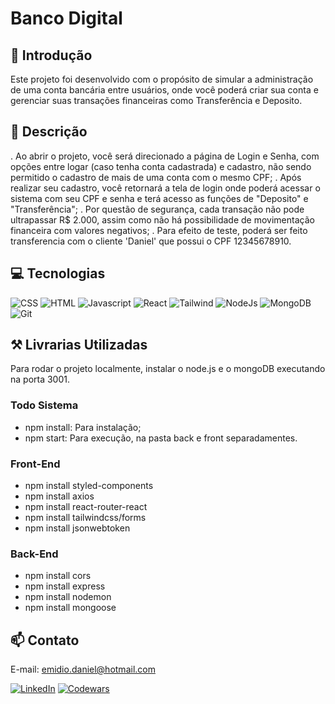 # Banco Digital

## 📖 Introdução

Este projeto foi desenvolvido com o propósito de simular a administração de uma conta bancária entre usuários, onde você poderá criar sua conta e gerenciar suas transações financeiras como Transferência e Deposito.


## 📄 Descrição
. Ao abrir o projeto, você será direcionado a página de Login e Senha, com opções entre logar (caso tenha conta cadastrada) e cadastro, não sendo permitido o cadastro de mais de uma conta com o mesmo CPF;
. Após realizar seu cadastro, você retornará a tela de login onde poderá acessar o sistema com seu CPF e senha e terá acesso as funções de "Deposito" e "Transferência";
. Por questão de segurança, cada transação não pode ultrapassar R$ 2.000, assim como não há possibilidade de movimentação financeira com valores negativos;
. Para efeito de teste, poderá ser feito transferencia com o cliente 'Daniel' que possui o CPF 12345678910.

## 💻 Tecnologias 

![CSS](https://img.shields.io/badge/CSS3-1572B6?style=for-the-badge&logo=css3&logoColor=white)
![HTML](https://img.shields.io/badge/HTML5-E34F26?style=for-the-badge&logo=html5&logoColor=white)
![Javascript](https://img.shields.io/badge/JavaScript-323330?style=for-the-badge&logo=javascript&logoColor=F7DF1E)
![React](https://img.shields.io/badge/React-20232A?style=for-the-badge&logo=react&logoColor=61DAFB)
![Tailwind](https://img.shields.io/badge/Tailwind_CSS-38B2AC?style=for-the-badge&logo=tailwind-css&logoColor=white)
![NodeJs](https://img.shields.io/badge/Node.js-43853D?style=for-the-badge&logo=node.js&logoColor=white)
![MongoDB](https://img.shields.io/badge/MongoDB-4EA94B?style=for-the-badge&logo=mongodb&logoColor=white)
![Git](https://img.shields.io/badge/GIT-E44C30?style=for-the-badge&logo=git&logoColor=white)

## ⚒️ Livrarias Utilizadas
Para rodar o projeto localmente, instalar o node.js e o mongoDB executando na porta 3001.

### Todo Sistema
- npm install: Para instalação;
- npm start: Para execução, na pasta back e front separadamentes.

### Front-End
- npm install styled-components
- npm install axios
- npm install react-router-react
- npm install tailwindcss/forms
- npm install jsonwebtoken

### Back-End
- npm install cors
- npm install express
- npm install nodemon
- npm install mongoose




## 📫 Contato

E-mail: emidio.daniel@hotmail.com

[![LinkedIn](https://img.shields.io/badge/LinkedIn-0077B5?style=for-the-badge&logo=linkedin&logoColor=white)](https://www.linkedin.com/in/danielemidio1988/)
[![Codewars](https://img.shields.io/badge/Codewars-B1361E?style=for-the-badge&logo=Codewars&logoColor=white)](https://www.codewars.com/users/DanielEmidio1988)

